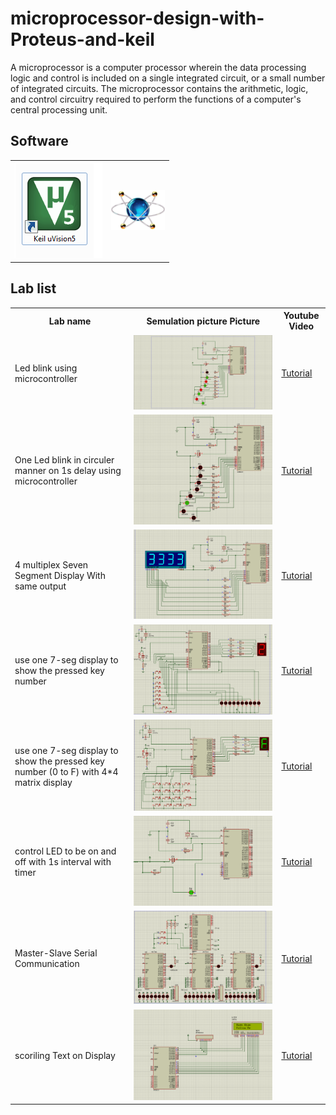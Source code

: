 # microprocessor-design-with-Proteus-and-keil

A microprocessor is a computer processor wherein the data processing logic and control is included on a single integrated circuit, or a small number of integrated circuits. The microprocessor contains the arithmetic, logic, and control circuitry required to perform the functions of a computer's central processing unit.



## Software
<table>
  <tr>
    <td><img src="./img/k.png"></img> </td>
     <td><img src="./img/p.png"></img>  </td>
     </tr>
  </table>
  
  ## Lab list 
  <table>
  <tr>
     <th> Lab name </th>
    <th> Semulation picture Picture </th>
   <th> Youtube Video </th>
  </tr>
     <tr>
     <td>  Led blink using microcontroller </td>
     <td><img src="./lab1/lab1.png"></img>  </td>
     <td><a href="https://youtu.be/Dnk83pcP2no"> Tutorial </td>
     </tr>
      <tr>
     <td> One Led blink in circuler manner on 1s delay using microcontroller </td>
     <td><img src="./lab 2/LED2.PNG"></img>  </td>
      <td><a href="https://youtu.be/DreXOVcRsec"> Tutorial </td>
     </tr>
     <tr>
     <td> 4 multiplex Seven Segment Display With same output </td>
     <td><img src="./lab3/3.PNG"></img>  </td>
      <td><a href="https://youtu.be/6ktwKmjAvAk"> Tutorial </td>
     </tr>
     <tr>
     <td> use one 7-seg display to show the pressed key 
number</td>
     <td><img src="./lab4/lab42.PNG"></img>  </td>
      <td><a href="#"> Tutorial </td>
     </tr>
     <tr>
     <td>use one 7-seg display  to show the pressed key
number (0 to F) with 4*4 matrix display </td>
     <td><img src="./lab%205/lab5.PNG"></img>  </td>
      <td><a href="https://youtu.be/7w-lL5B9Ti4"> Tutorial </td>
     </tr>
     <tr>
     <td>control LED to be on and off with 1s interval with timer </td>
     <td><img src="./lab6/lab6.PNG"></img>  </td>
      <td><a href=""> Tutorial </td>
     </tr>
     <tr>
     <td>Master-Slave Serial Communication</td>
     <td><img src="./lab7/lab7.PNG"></img>  </td>
      <td><a href="https://www.youtube.com/watch?v=55szTXuL-1E"> Tutorial </td>
     </tr>
     <tr>
     <td>scoriling Text on Display</td>
     <td><img src="./lab8/lab8.PNG"></img>  </td>
      <td><a href="https://www.youtube.com/watch?v=qBEllj1PeKM"> Tutorial </td>
     </tr>
     
  </table>
